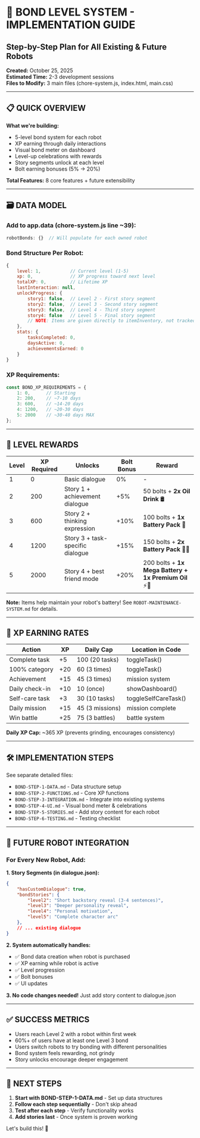 # 🫶 BOND LEVEL SYSTEM - IMPLEMENTATION GUIDE
## Step-by-Step Plan for All Existing & Future Robots

**Created:** October 25, 2025  
**Estimated Time:** 2-3 development sessions  
**Files to Modify:** 3 main files (chore-system.js, index.html, main.css)

---

## 📋 QUICK OVERVIEW

**What we're building:**
- 5-level bond system for each robot
- XP earning through daily interactions
- Visual bond meter on dashboard
- Level-up celebrations with rewards
- Story segments unlock at each level
- Bolt earning bonuses (5% → 20%)

**Total Features:** 8 core features + future extensibility

---

## 🗃️ DATA MODEL

### Add to app.data (chore-system.js line ~39):

```javascript
robotBonds: {}  // Will populate for each owned robot
```

### Bond Structure Per Robot:

```javascript
{
    level: 1,           // Current level (1-5)
    xp: 0,              // XP progress toward next level
    totalXP: 0,         // Lifetime XP
    lastInteraction: null,
    unlockProgress: {
        story1: false,  // Level 2 - First story segment
        story2: false,  // Level 3 - Second story segment
        story3: false,  // Level 4 - Third story segment
        story4: false   // Level 5 - Final story segment
        // NOTE: Items are given directly to itemInventory, not tracked here
    },
    stats: {
        tasksCompleted: 0,
        daysActive: 0,
        achievementsEarned: 0
    }
}
```

### XP Requirements:

```javascript
const BOND_XP_REQUIREMENTS = {
    1: 0,      // Starting
    2: 200,    // ~7-10 days
    3: 600,    // ~14-20 days
    4: 1200,   // ~20-30 days
    5: 2000    // ~30-40 days MAX
};
```

---

## 🎯 LEVEL REWARDS

| Level | XP Required | Unlocks | Bolt Bonus | Reward |
|-------|-------------|---------|------------|--------|
| 1 | 0 | Basic dialogue | 0% | - |
| 2 | 200 | Story 1 + achievement dialogue | +5% | 50 bolts + **2x Oil Drink** 🛢️ |
| 3 | 600 | Story 2 + thinking expression | +10% | 100 bolts + **1x Battery Pack** 🔋 |
| 4 | 1200 | Story 3 + task-specific dialogue | +15% | 150 bolts + **2x Battery Pack** 🔋🔋 |
| 5 | 2000 | Story 4 + best friend mode | +20% | 200 bolts + **1x Mega Battery + 1x Premium Oil** ⚡🌟 |

**Note:** Items help maintain your robot's battery! See `ROBOT-MAINTENANCE-SYSTEM.md` for details.

---

## 💫 XP EARNING RATES

| Action | XP | Daily Cap | Location in Code |
|--------|-----|-----------|------------------|
| Complete task | +5 | 100 (20 tasks) | toggleTask() |
| 100% category | +20 | 60 (3 times) | toggleTask() |
| Achievement | +15 | 45 (3 times) | mission system |
| Daily check-in | +10 | 10 (once) | showDashboard() |
| Self-care task | +3 | 30 (10 tasks) | toggleSelfCareTask() |
| Daily mission | +15 | 45 (3 missions) | mission complete |
| Win battle | +25 | 75 (3 battles) | battle system |

**Daily XP Cap:** ~365 XP (prevents grinding, encourages consistency)

---

## 🛠️ IMPLEMENTATION STEPS

See separate detailed files:
- `BOND-STEP-1-DATA.md` - Data structure setup
- `BOND-STEP-2-FUNCTIONS.md` - Core XP functions
- `BOND-STEP-3-INTEGRATION.md` - Integrate into existing systems
- `BOND-STEP-4-UI.md` - Visual bond meter & celebrations
- `BOND-STEP-5-STORIES.md` - Add story content for each robot
- `BOND-STEP-6-TESTING.md` - Testing checklist

---

## 🤖 FUTURE ROBOT INTEGRATION

### For Every New Robot, Add:

**1. Story Segments (in dialogue.json):**

```json
{
    "hasCustomDialogue": true,
    "bondStories": {
        "level2": "Short backstory reveal (3-4 sentences)",
        "level3": "Deeper personality reveal",
        "level4": "Personal motivation",
        "level5": "Complete character arc"
    },
    // ... existing dialogue
}
```

**2. System automatically handles:**
- ✅ Bond data creation when robot is purchased
- ✅ XP earning while robot is active
- ✅ Level progression
- ✅ Bolt bonuses
- ✅ UI updates

**3. No code changes needed!** Just add story content to dialogue.json

---

## ✅ SUCCESS METRICS

- Users reach Level 2 with a robot within first week
- 60%+ of users have at least one Level 3 bond
- Users switch robots to try bonding with different personalities
- Bond system feels rewarding, not grindy
- Story unlocks encourage deeper engagement

---

## 📝 NEXT STEPS

1. **Start with BOND-STEP-1-DATA.md** - Set up data structures
2. **Follow each step sequentially** - Don't skip ahead
3. **Test after each step** - Verify functionality works
4. **Add stories last** - Once system is proven working

Let's build this! 🚀
